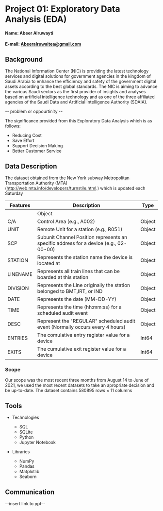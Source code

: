 # Project 01: Exploratory Data Analysis (EDA)

#### Name: Abeer Alruwayti
#### E-mail: Abeeralruwaitea@gmail.com

## Background

The National Information Center (NIC) is providing the latest technology services and digital solutions for government agencies in the kingdom of Saudi Arabia to enhance the efficiency and safety of the government digital assets according to the best global standards. The NIC is aiming to advance the various Saudi sectors as the first provider of insights and analyses based on artificial intelligence technology and as one of the three affiliated agencies of the Saudi Data and Artificial Intelligence Authority (SDAIA).

-- problem or oppourtinity -- 

The significance provided from this Exploratory Data Analysis which is as follows:
* Reducing Cost
* Save Effort
* Support Decision Making
* Better Customer Service

## Data Description
The dataset obtained from the New York subway Metropolitan Transportation Authority (MTA) (http://web.mta.info/developers/turnstile.html.) which is updated each Saturday

 |Features|Description                                                                         |  Type |
 |-------|--------------------------------------------------------------------------------------|--- |
 |                                                                                             | Object |
 | C/A |Control Area (e.g., A002)                                                             | Object |
 | UNIT | Remote Unit for a station (e.g., R051)                                               | Object |
 | SCP | Subunit Channel Position represents an specific address for a device (e.g., 02-00-00) | Object | 
 | STATION | Represents the station name the device is located at                              | Object |
 | LINENAME | Represents all train lines that can be boarded at this station                   | Object |
 | DIVISION | Represents the Line originally the station belonged to BMT,IRT, or IND           | Object |
 | DATE | Represents the date (MM-DD-YY)                                                       | Object |
 | TIME | Represents the time (hh:mm:ss) for a scheduled audit event                           | Object |
 | DESC | Represent the "REGULAR" scheduled audit event (Normally occurs every 4 hours)        | Object |
 | ENTRIES | The comulative entry register value for a device                                  | Int64  |
 | EXITS | The cumulative exit register value for a device                                     | Int64  |




  ### Scope
  
  Our scope was the most recent three months from August 14 to June  of 2021, we used the most recent datasets to take an apropriate decision and be up-to-date.
  The dataset contains 580895 rows × 11 columns
 

## Tools

* Technologies
  * SQL 
  * SQLite
  * Python
  * Jupyter Notebook
  
* Libraries
  * NumPy
  * Pandas
  * Matplotlib
  * Seaborn
  

## Communication
--insert link to ppt--
